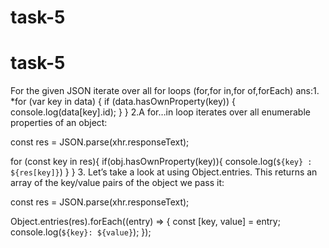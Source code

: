 # task-5
# task-5
For the given JSON iterate over all for loops (for,for in,for of,forEach)
ans:1. *for (var key in data) {
   if (data.hasOwnProperty(key)) {
      console.log(data[key].id);
   }
}
2.A for…in loop iterates over all enumerable properties of an object:

const res = JSON.parse(xhr.responseText);

for (const key in res){
  if(obj.hasOwnProperty(key)){
    console.log(`${key} : ${res[key]}`)
  }
}
3. Let’s take a look at using Object.entries. This returns an array of the key/value pairs of the object we pass it:

const res = JSON.parse(xhr.responseText);

Object.entries(res).forEach((entry) => {
  const [key, value] = entry;
  console.log(`${key}: ${value}`);
});
